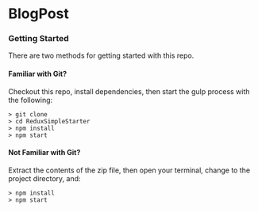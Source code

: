 # BlogPost




### Getting Started

There are two methods for getting started with this repo.

#### Familiar with Git?
Checkout this repo, install dependencies, then start the gulp process with the following:

```
> git clone 
> cd ReduxSimpleStarter
> npm install
> npm start
```

#### Not Familiar with Git?
  Extract the contents of the zip file, then open your terminal, change to the project directory, and:

```
> npm install
> npm start
```

